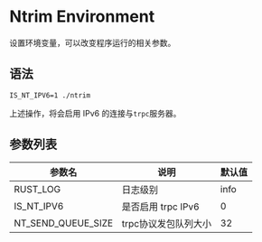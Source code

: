 # Ntrim Environment

设置环境变量，可以改变程序运行的相关参数。

## 语法

```shell
IS_NT_IPV6=1 ./ntrim
```

上述操作，将会启用 IPv6 的连接与`trpc`服务器。

## 参数列表

| 参数名                | 说明             | 默认值  |
|--------------------|----------------|------|
| RUST_LOG           | 日志级别           | info |
| IS_NT_IPV6         | 是否启用 trpc IPv6 | 0    |
| NT_SEND_QUEUE_SIZE | trpc协议发包队列大小   | 32   |
